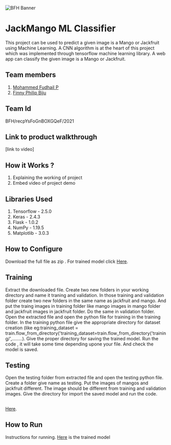 ![BFH Banner](https://trello-attachments.s3.amazonaws.com/542e9c6316504d5797afbfb9/542e9c6316504d5797afbfc1/39dee8d993841943b5723510ce663233/Frame_19.png)
# JackMango ML Classifier
This project can be used to predict a given image is a Mango or Jackfruit using Machine Learning. A CNN algorithm is at the heart of this project which was implemented through tensorflow machine learning library. A web app can classify the given image is a Mango or Jackfruit.
## Team members
1. [Mohammed Fudhail P](https://github.com/mhdfudhail)
2. [Finny Philip Biju](https://github.com/finnyphilip)
## Team Id
BFH/recpYsFoGnBOXGQeF/2021
## Link to product walkthrough
[link to video]
## How it Works ?
1. Explaining the working of project
2. Embed video of project demo
## Libraries Used
1. Tensorflow - 2.5.0
2. Keras - 2.4.3
3. Flask - 1.0.2
4. NumPy - 1.19.5
5. Matplotlib - 3.0.3
## How to Configure
Download the full file as zip . For trained model click [Here](https://drive.google.com/file/d/1T_zHntA7DccCJKorU_INCcRLe8HGqpDO/view?usp=sharing).
## Training 
Extract the downloaded file. Create two new folders in your working directory and name it traning and validation. In those training and validation folder 
create two new folders in the same name as jackfruit and mango. And put the traing images in training folder like mango images in mango folder and 
jackfruit images in jackfruit folder. Do the same in validation folder. Open the extracted file and open the python file for training in the training folder.
In the training python file give the appropriate directory for dataset creation 
(like eg:training_dataset = train.flow_from_directory('training_dataset=train.flow_from_directory('training/',........).
Give the proper directory for saving the trained model. Run the code , it will take some time depending upone your file. And check the model is saved.
## Testing
Open the testing folder from extracted file and open the testing python file. Create a folder give name as testing. Put the images of mangos and jackfruit different.
The image should be different from training and validation images.
Give the directory for import the saved model and run the code.
## 
[Here](https://drive.google.com/file/d/1T_zHntA7DccCJKorU_INCcRLe8HGqpDO/view?usp=sharing).

## How to Run
Instructions for running. [Here](https://drive.google.com/file/d/1T_zHntA7DccCJKorU_INCcRLe8HGqpDO/view?usp=sharing) is the trained model
